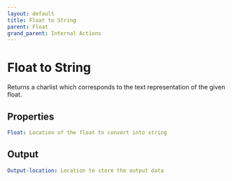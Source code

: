 ```yaml
---
layout: default
title: Float to String
parent: Float
grand_parent: Internal Actions
---
```

# Float to String
Returns a charlist which corresponds to the text representation of the given float.

## Properties
```yaml
Float: Location of the float to convert into string
```

## Output
```yaml
Output-location: Location to store the output data
```
